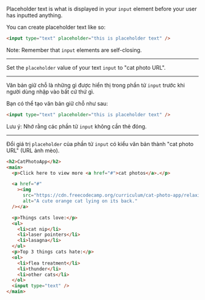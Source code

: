 Placeholder text is what is displayed in your `input` element before your user has inputted anything.

You can create placeholder text like so:

```html
<input type="text" placeholder="this is placeholder text" />
```

Note: Remember that `input` elements are self-closing.

---

Set the `placeholder` value of your text `input` to "cat photo URL".

---

Văn bản giữ chỗ là những gì được hiển thị trong phần tử `input` trước khi người dùng nhập vào bất cứ thứ gì.

Bạn có thể tạo văn bản giữ chỗ như sau:

```html
<input type="text" placeholder="this is placeholder text" />
```

Lưu ý: Nhớ rằng các phần tử `input` không cần thẻ đóng.

---

Đổi giá trị `placeholder` của phần tử `input` có kiểu văn bản thành "cat photo URL" (URL ảnh mèo).

```html
<h2>CatPhotoApp</h2>
<main>
  <p>Click here to view more <a href="#">cat photos</a>.</p>

  <a href="#"
    ><img
      src="https://cdn.freecodecamp.org/curriculum/cat-photo-app/relaxing-cat.jpg"
      alt="A cute orange cat lying on its back."
  /></a>

  <p>Things cats love:</p>
  <ul>
    <li>cat nip</li>
    <li>laser pointers</li>
    <li>lasagna</li>
  </ul>
  <p>Top 3 things cats hate:</p>
  <ol>
    <li>flea treatment</li>
    <li>thunder</li>
    <li>other cats</li>
  </ol>
  <input type="text" />
</main>
```
